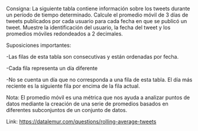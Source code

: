 Consigna: La siguiente tabla contiene información sobre los tweets durante un período de tiempo determinado. 
Calcule el promedio móvil de 3 días de tweets publicados por cada usuario para cada fecha en que se publicó un tweet.
Muestre la identificación del usuario, la fecha del tweet y los promedios móviles redondeados a 2 decimales.

Suposiciones importantes:

-Las filas de esta tabla son consecutivas y están ordenadas por fecha.

-Cada fila representa un día diferente

-No se cuenta un día que no corresponda a una fila de esta tabla. El día más reciente es la siguiente fila por encima de la fila actual.


Nota: El promedio móvil es una métrica que nos ayuda a analizar puntos de datos mediante la creación de una serie de promedios basados en diferentes subconjuntos de un conjunto de datos.

Link: https://datalemur.com/questions/rolling-average-tweets
